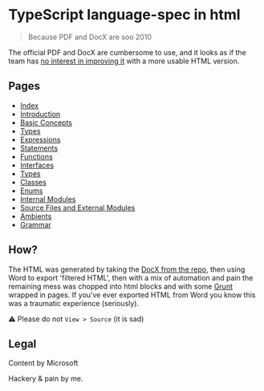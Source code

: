 # TypeScript language-spec in html

> Because PDF and DocX are soo 2010

The official PDF and DocX are cumbersome to use, and it looks as if the team has [no interest in improving it](https://typescript.codeplex.com/workitem/2143) with a more usable HTML version.

## Pages

- [Index](0.9.1/dist/index.html)
- [Introduction](0.9.1/dist/introduction.html)
- [Basic Concepts](0.9.1/dist/basic_concepts.html)
- [Types](0.9.1/dist/types.html)
- [Expressions](0.9.1/dist/expressions.html)
- [Statements](0.9.1/dist/statements.html)
- [Functions](0.9.1/dist/functions.html)
- [Interfaces](0.9.1/dist/interfaces.html)
- [Types](0.9.1/dist/types.html)
- [Classes](0.9.1/dist/classes.html)
- [Enums](0.9.1/dist/enum.html)
- [Internal Modules](0.9.1/dist/internal_modules.html)
- [Source Files and External Modules](0.9.1/dist/source_external_modules.html)
- [Ambients](0.9.1/dist/ambient.html)
- [Grammar](0.9.1/dist/grammar.html)

## How?

The HTML was generated by taking the [DocX from the repo](https://typescript.codeplex.com/SourceControl/latest), then using Word to export 'filtered HTML', then with a mix of automation and pain the remaining mess was chopped into html blocks and with some [Grunt](http://www.gruntjjs.com) wrapped in pages. If you've ever exported HTML from Word you know this was a traumatic experience (seriously). 

:warning: Please do not `View > Source` (it is sad) 

## Legal

Content by Microsoft

Hackery & pain by me.